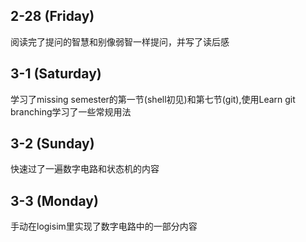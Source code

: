 ## 2-28 (Friday)
阅读完了提问的智慧和别像弱智一样提问，并写了读后感
## 3-1 (Saturday)
学习了missing semester的第一节(shell初见)和第七节(git),使用Learn git branching学习了一些常规用法
## 3-2 (Sunday)
快速过了一遍数字电路和状态机的内容
## 3-3 (Monday)
手动在logisim里实现了数字电路中的一部分内容
